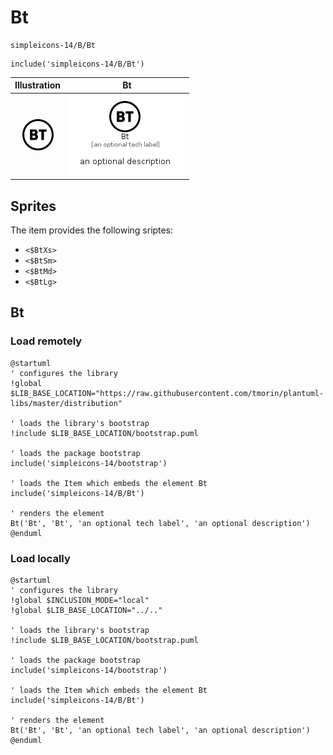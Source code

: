 # Bt


```text
simpleicons-14/B/Bt
```

```text
include('simpleicons-14/B/Bt')
```



| Illustration | Bt |
| :---: | :---: |
| ![illustration for Illustration](../../simpleicons-14/B/Bt.png) | ![illustration for Bt](../../simpleicons-14/B/Bt.Local.png) |



## Sprites
The item provides the following sriptes:

- `<$BtXs>`
- `<$BtSm>`
- `<$BtMd>`
- `<$BtLg>`





## Bt

### Load remotely
```plantuml
@startuml
' configures the library
!global $LIB_BASE_LOCATION="https://raw.githubusercontent.com/tmorin/plantuml-libs/master/distribution"

' loads the library's bootstrap
!include $LIB_BASE_LOCATION/bootstrap.puml

' loads the package bootstrap
include('simpleicons-14/bootstrap')

' loads the Item which embeds the element Bt
include('simpleicons-14/B/Bt')

' renders the element
Bt('Bt', 'Bt', 'an optional tech label', 'an optional description')
@enduml
```

### Load locally
```plantuml
@startuml
' configures the library
!global $INCLUSION_MODE="local"
!global $LIB_BASE_LOCATION="../.."

' loads the library's bootstrap
!include $LIB_BASE_LOCATION/bootstrap.puml

' loads the package bootstrap
include('simpleicons-14/bootstrap')

' loads the Item which embeds the element Bt
include('simpleicons-14/B/Bt')

' renders the element
Bt('Bt', 'Bt', 'an optional tech label', 'an optional description')
@enduml
```

